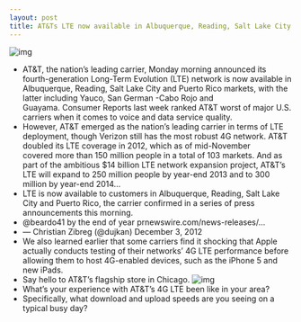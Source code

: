 ```yaml
---
layout: post
title: AT&Ts LTE now available in Albuquerque, Reading, Salt Lake City and Puerto Rico
---
```

![img](http://media.idownloadblog.com/wp-content/uploads/2012/11/ATT-building-logo-001.jpg)
* AT&T, the nation’s leading carrier, Monday morning announced its fourth-generation Long-Term Evolution (LTE) network is now available in Albuquerque, Reading, Salt Lake City and Puerto Rico markets, with the latter including Yauco, San German -Cabo Rojo and Guayama. Consumer Reports last week ranked AT&T worst of major U.S. carriers when it comes to voice and data service quality.
* However, AT&T emerged as the nation’s leading carrier in terms of LTE deployment, though Verizon still has the most robust 4G network. AT&T doubled its LTE coverage in 2012, which as of mid-November covered more than 150 million people in a total of 103 markets. And as part of the ambitious $14 billion LTE network expansion project, AT&T’s LTE will expand to 250 million people by year-end 2013 and to 300 million by year-end 2014…
* LTE is now available to customers in Albuquerque, Reading, Salt Lake City and Puerto Rico, the carrier confirmed in a series of press announcements this morning.
* @beardo41 by the end of year prnewswire.com/news-releases/…
* — Christian Zibreg (@dujkan) December 3, 2012
* We also learned earlier that some carriers find it shocking that Apple actually conducts testing of their networks’ 4G LTE performance before allowing them to host 4G-enabled devices, such as the iPhone 5 and new iPads.
* Say hello to AT&T’s flagship store in Chicago.
![img](http://media.idownloadblog.com/wp-content/uploads/2012/12/ATT-Chicago-store-interior-001.jpg)
* What’s your experience with AT&T’s 4G LTE been like in your area?
* Specifically, what download and upload speeds are you seeing on a typical busy day?

